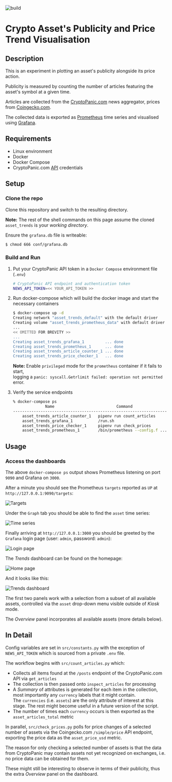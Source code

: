 ![build](https://github.com/veselinkantsev/asset_trends/workflows/build/badge.svg)

# Crypto Asset's Publicity and Price Trend Visualisation

## Description

This is an experiment in plotting an asset's publicity alongside its price action.  

Publicity is measured by counting the number of articles featuring the asset's symbol at a given time.  

Articles are collected from the [CryptoPanic.com](https://cryptopanic.com/) news aggregator, prices from [Coingecko.com](https://www.coingecko.com/en).  

The collected data is exported as [Prometheus](https://prometheus.io) time series and visualised using [Grafana](https://grafana.com).

## Requirements

* Linux environment
* Docker
* Docker Compose
* CryptoPanic.com [API](https://cryptopanic.com/developers/api/) credentials

## Setup

### Clone the repo

Clone this repository and switch to the resulting directory.

**Note:** The rest of the shell commands on this page assume the cloned `asset_trends` is your _working directory_.

Ensure the `grafana.db` file is writeable:

```bash
$ chmod 666 conf/grafana.db
```


### Build and Run

1. Put your CryptoPanic API token in a `Docker Compose` environment file (`.env`)

    ```bash
    # CryptoPanic API endpoint and authentication token
    NEWS_API_TOKEN=<< YOUR_API_TOKEN >>
    ```

2. Run docker-compose which will build the docker image and start the necessary containers

    ```bash
    $ docker-compose up -d
    Creating network "asset_trends_default" with the default driver
    Creating volume "asset_trends_prometheus_data" with default driver
    ...
    << OMITTED FOR BREVITY >>
    ...
    Creating asset_trends_grafana_1         ... done
    Creating asset_trends_prometheus_1      ... done
    Creating asset_trends_article_counter_1 ... done
    Creating asset_trends_price_checker_1   ... done
    ```

    **Note:** Enable `privileged` mode for the `prometheus` container if it fails to start,  
    logging a `panic: syscall.Getrlimit failed: operation not permitted` error.

3. Verify the service endpoints

    ```bash
    % docker-compose ps
                  Name                           Command               State           Ports
    ------------------------------------------------------------------------------------------------
        asset_trends_article_counter_1   pipenv run count_articles        Up
        asset_trends_grafana_1           /run.sh                          Up      0.0.0.0:3000->3000/tcp
        asset_trends_price_checker_1     pipenv run check_prices          Up
        asset_trends_prometheus_1        /bin/prometheus --config.f ...   Up      0.0.0.0:9090->9090/tcp
    ```

## Usage

### Access the dashboards

The above `docker-compose ps` output shows Prometheus listening on port `9090` and Grafana on `3000`.

After a minute you should see the Prometheus `targets` reported as `UP` at `http://127.0.0.1:9090/targets`:

![Targets](img/prom_targets.png)

Under the `Graph` tab you should be able to find the `asset` time series:

![Time series](img/prom_tseries.png)

Finally arriving at `http://127.0.0.1:3000` you should be greeted by the `Grafana` login page (user: `admin`, password: `admin`):

![Login page](img/grafana_login.png)

The _Trends_ dashboard can be found on the homepage:

![Home page](img/grafana_home.png)

And it looks like this:

![Trends dashboard](img/grafana_dash.png)

The first two panels work with a selection from a subset of all available assets, controlled via the `asset` drop-down menu visible outside of _Kiosk_ mode.

The _Overview_ panel incorporates all available assets (more details below).


## In Detail

Config variables are set in `src/constants.py` with the exception of `NEWS_API_TOKEN` which is sourced from a private `.env` file.

The workflow begins with `src/count_articles.py` which:

* Collects all items found at the `/posts` endpoint of the CryptoPanic.com API via `get_articles`
* The collection is then passed onto `inspect_articles` for processing
* A _Summary_ of attributes is generated for each item in the collection, most importantly any `currency` labels that it might contain.  
    The `currencies` (i.e. `assets`) are the only attribute of interest at this stage. The rest might become useful in a future version of the script.
* The number of times each `currency` occurs is then exported as the `asset_articles_total` metric

In parallel, `src/check_prices.py` polls for price changes of a selected number of assets via the Coingecko.com `/simple/price` API endpoint, exporting the price data as the `asset_price_usd` metric.  

The reason for only checking a selected number of assets is that the data from CryptoPanic may contain assets not yet recognized on exchanges, i.e. no price data can be obtained for them.

These might still be interesting to observe in terms of their publicity, thus the extra _Overview_ panel on the dashboard.
